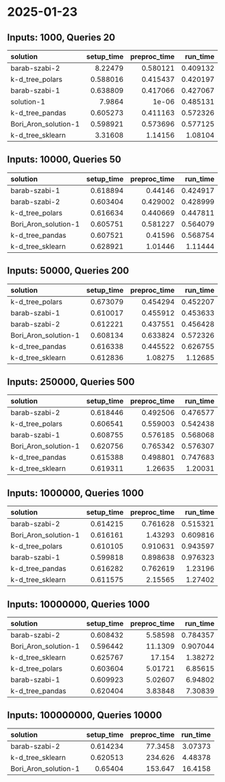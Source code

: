 # 2025-01-23

## Inputs: 1000, Queries 20

| solution             |   setup_time |   preproc_time |   run_time |
|:---------------------|-------------:|---------------:|-----------:|
| barab-szabi-2        |     8.22479  |       0.580121 |   0.409132 |
| k-d_tree_polars      |     0.588016 |       0.415437 |   0.420197 |
| barab-szabi-1        |     0.638809 |       0.417066 |   0.427067 |
| solution-1           |     7.9864   |       1e-06    |   0.485131 |
| k-d_tree_pandas      |     0.605273 |       0.411163 |   0.572326 |
| Bori_Aron_solution-1 |     0.598921 |       0.573696 |   0.577125 |
| k-d_tree_sklearn     |     3.31608  |       1.14156  |   1.08104  |

## Inputs: 10000, Queries 50

| solution             |   setup_time |   preproc_time |   run_time |
|:---------------------|-------------:|---------------:|-----------:|
| barab-szabi-1        |     0.618894 |       0.44146  |   0.424917 |
| barab-szabi-2        |     0.603404 |       0.429002 |   0.428999 |
| k-d_tree_polars      |     0.616634 |       0.440669 |   0.447811 |
| Bori_Aron_solution-1 |     0.605751 |       0.581227 |   0.564079 |
| k-d_tree_pandas      |     0.607521 |       0.41596  |   0.568754 |
| k-d_tree_sklearn     |     0.628921 |       1.01446  |   1.11444  |

## Inputs: 50000, Queries 200

| solution             |   setup_time |   preproc_time |   run_time |
|:---------------------|-------------:|---------------:|-----------:|
| k-d_tree_polars      |     0.673079 |       0.454294 |   0.452207 |
| barab-szabi-1        |     0.610017 |       0.455912 |   0.453633 |
| barab-szabi-2        |     0.612221 |       0.437551 |   0.456428 |
| Bori_Aron_solution-1 |     0.608134 |       0.633824 |   0.572326 |
| k-d_tree_pandas      |     0.616338 |       0.445522 |   0.626755 |
| k-d_tree_sklearn     |     0.612836 |       1.08275  |   1.12685  |

## Inputs: 250000, Queries 500

| solution             |   setup_time |   preproc_time |   run_time |
|:---------------------|-------------:|---------------:|-----------:|
| barab-szabi-2        |     0.618446 |       0.492506 |   0.476577 |
| k-d_tree_polars      |     0.606541 |       0.559003 |   0.542438 |
| barab-szabi-1        |     0.608755 |       0.576185 |   0.568068 |
| Bori_Aron_solution-1 |     0.620756 |       0.765342 |   0.576307 |
| k-d_tree_pandas      |     0.615388 |       0.498801 |   0.747683 |
| k-d_tree_sklearn     |     0.619311 |       1.26635  |   1.20031  |

## Inputs: 1000000, Queries 1000

| solution             |   setup_time |   preproc_time |   run_time |
|:---------------------|-------------:|---------------:|-----------:|
| barab-szabi-2        |     0.614215 |       0.761628 |   0.515321 |
| Bori_Aron_solution-1 |     0.616161 |       1.43293  |   0.609816 |
| k-d_tree_polars      |     0.610105 |       0.910631 |   0.943597 |
| barab-szabi-1        |     0.599818 |       0.898638 |   0.976323 |
| k-d_tree_pandas      |     0.616282 |       0.762619 |   1.23196  |
| k-d_tree_sklearn     |     0.611575 |       2.15565  |   1.27402  |

## Inputs: 10000000, Queries 1000

| solution             |   setup_time |   preproc_time |   run_time |
|:---------------------|-------------:|---------------:|-----------:|
| barab-szabi-2        |     0.608432 |        5.58598 |   0.784357 |
| Bori_Aron_solution-1 |     0.596442 |       11.1309  |   0.907044 |
| k-d_tree_sklearn     |     0.625767 |       17.154   |   1.38272  |
| k-d_tree_polars      |     0.603604 |        5.01721 |   6.85615  |
| barab-szabi-1        |     0.609923 |        5.02607 |   6.94802  |
| k-d_tree_pandas      |     0.620404 |        3.83848 |   7.30839  |

## Inputs: 100000000, Queries 10000

| solution             |   setup_time |   preproc_time |   run_time |
|:---------------------|-------------:|---------------:|-----------:|
| barab-szabi-2        |     0.614234 |        77.3458 |    3.07373 |
| k-d_tree_sklearn     |     0.620513 |       234.626  |    4.48378 |
| Bori_Aron_solution-1 |     0.65404  |       153.647  |   16.4158  |